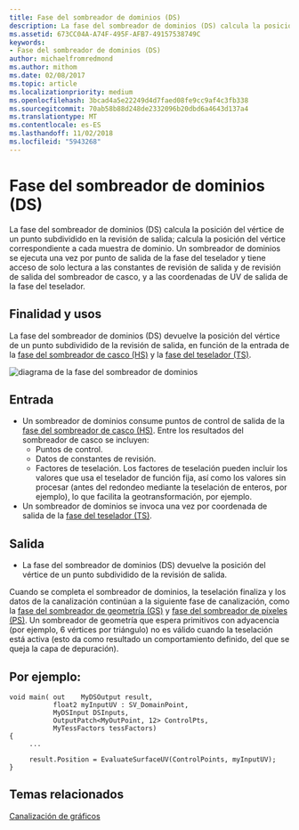 ```yaml
---
title: Fase del sombreador de dominios (DS)
description: La fase del sombreador de dominios (DS) calcula la posición del vértice de un punto subdividido en la revisión de salida; calcula la posición del vértice correspondiente a cada muestra de dominio.
ms.assetid: 673CC04A-A74F-495F-AFB7-49157538749C
keywords:
- Fase del sombreador de dominios (DS)
author: michaelfromredmond
ms.author: mithom
ms.date: 02/08/2017
ms.topic: article
ms.localizationpriority: medium
ms.openlocfilehash: 3bcad4a5e22249d4d7faed08fe9cc9af4c3fb338
ms.sourcegitcommit: 70ab58b88d248de2332096b20dbd6a4643d137a4
ms.translationtype: MT
ms.contentlocale: es-ES
ms.lasthandoff: 11/02/2018
ms.locfileid: "5943268"
---
```

# <a name="domain-shader-ds-stage"></a>Fase del sombreador de dominios (DS)


La fase del sombreador de dominios (DS) calcula la posición del vértice de un punto subdividido en la revisión de salida; calcula la posición del vértice correspondiente a cada muestra de dominio. Un sombreador de dominios se ejecuta una vez por punto de salida de la fase del teselador y tiene acceso de solo lectura a las constantes de revisión de salida y de revisión de salida del sombreador de casco, y a las coordenadas de UV de salida de la fase del teselador.

## <a name="span-idpurposeandusesspanspan-idpurposeandusesspanspan-idpurposeandusesspanpurpose-and-uses"></a><span id="Purpose_and_uses"></span><span id="purpose_and_uses"></span><span id="PURPOSE_AND_USES"></span>Finalidad y usos


La fase del sombreador de dominios (DS) devuelve la posición del vértice de un punto subdividido de la revisión de salida, en función de la entrada de la [fase del sombreador de casco (HS)](hull-shader-stage--hs-.md) y la [fase del teselador (TS)](tessellator-stage--ts-.md).

![diagrama de la fase del sombreador de dominios](images/d3d11-domain-shader.png)

## <a name="span-idinputspanspan-idinputspanspan-idinputspaninput"></a><span id="Input"></span><span id="input"></span><span id="INPUT"></span>Entrada


-   Un sombreador de dominios consume puntos de control de salida de la [fase del sombreador de casco (HS)](hull-shader-stage--hs-.md). Entre los resultados del sombreador de casco se incluyen:
    -   Puntos de control.
    -   Datos de constantes de revisión.
    -   Factores de teselación. Los factores de teselación pueden incluir los valores que usa el teselador de función fija, así como los valores sin procesar (antes del redondeo mediante la teselación de enteros, por ejemplo), lo que facilita la geotransformación, por ejemplo.
-   Un sombreador de dominios se invoca una vez por coordenada de salida de la [fase del teselador (TS)](tessellator-stage--ts-.md).

## <a name="span-idoutputspanspan-idoutputspanspan-idoutputspanoutput"></a><span id="Output"></span><span id="output"></span><span id="OUTPUT"></span>Salida


-   La fase del sombreador de dominios (DS) devuelve la posición del vértice de un punto subdividido de la revisión de salida.

Cuando se completa el sombreador de dominios, la teselación finaliza y los datos de la canalización continúan a la siguiente fase de canalización, como la [fase del sombreador de geometría (GS)](geometry-shader-stage--gs-.md) y [fase del sombreador de píxeles (PS)](pixel-shader-stage--ps-.md). Un sombreador de geometría que espera primitivos con adyacencia (por ejemplo, 6 vértices por triángulo) no es válido cuando la teselación está activa (esto da como resultado un comportamiento definido, del que se queja la capa de depuración).

## <a name="span-idexamplespanspan-idexamplespanspan-idexamplespanexample"></a><span id="Example"></span><span id="example"></span><span id="EXAMPLE"></span>Por ejemplo:


```
void main( out    MyDSOutput result, 
           float2 myInputUV : SV_DomainPoint, 
           MyDSInput DSInputs,
           OutputPatch<MyOutPoint, 12> ControlPts, 
           MyTessFactors tessFactors)
{
     ...

     result.Position = EvaluateSurfaceUV(ControlPoints, myInputUV);
}
```

## <a name="span-idrelated-topicsspanrelated-topics"></a><span id="related-topics"></span>Temas relacionados


[Canalización de gráficos](graphics-pipeline.md)

 

 




